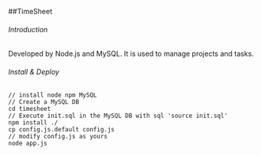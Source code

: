 ##TimeSheet

###### Introduction
Developed by Node.js and MySQL. It is used to manage projects and tasks.

###### Install & Deploy
    // install node npm MySQL  
    // Create a MySQL DB
    cd timesheet
    // Execute init.sql in the MySQL DB with sql 'source init.sql'
	npm install ./
	cp config.js.default config.js
	// modify config.js as yours
    node app.js
